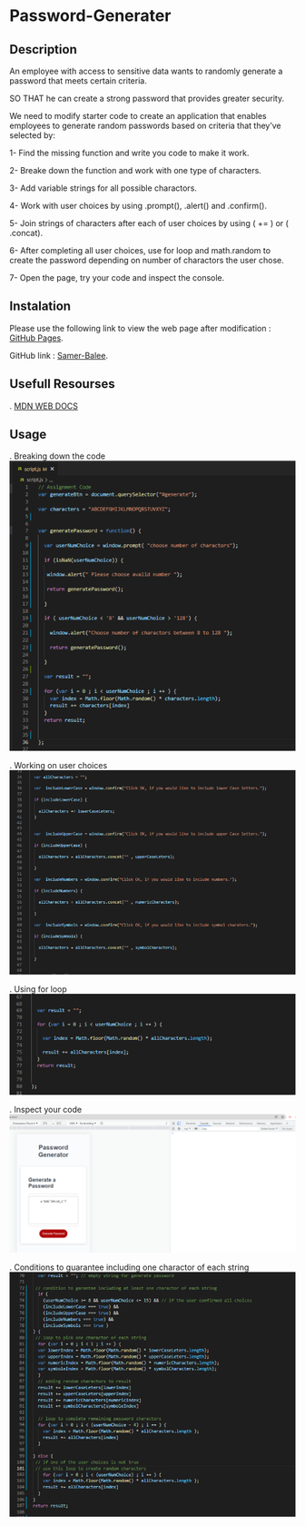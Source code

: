 # Password-Generater

## Description

An employee with access to sensitive data wants to randomly generate a password that meets certain criteria.

SO THAT he can create a strong password that provides greater security.

We need to modify starter code to create an application that enables employees to generate random passwords based on criteria that they’ve selected by:

1- Find the missing function and write you code to make it work.

2- Breake down the function and work with one type of characters.

3- Add variable strings for all possible charactors.

4- Work with user choices by using .prompt(), .alert() and .confirm().

5- Join strings of characters after each of user choices by using ( += ) or ( .concat).

6- After completing all user choices, use for loop and math.random to create the password depending on number of charactors the user chose.

7- Open the page, try your code and inspect the console.

## Instalation

Please use the following link to view the web page after modification : [GitHub Pages](https://samer-balee.github.io/Password-Generater/).

GitHub link : [Samer-Balee](https://github.com/Samer-Balee/Password-Generater).

## Usefull Resourses

. [MDN WEB DOCS](https://developer.mozilla.org/en-US/docs/Web/JavaScript)

## Usage

 . Breaking down the code ![alt text](images/screenshot-number-of-charactors.PNG)

 . Working on user choices ![alt text](images/screenshot-user-choices.PNG)

 . Using for loop ![alt text](images/screenshot-for-loop.PNG)

 . Inspect your code ![alt text](images/screenshot-inspect.PNG)

 . Conditions to guarantee including one charactor of each string ![alt text](images/screenshot-conditions.PNG)






